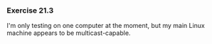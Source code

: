 ### Exercise 21.3

I'm only testing on one computer at the moment, but my main Linux machine appears to be multicast-capable.
